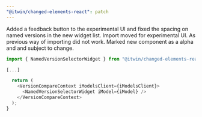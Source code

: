 ```yaml
---
"@itwin/changed-elements-react": patch
---
```


Added a feedback button to the experimental UI and fixed the spacing on named versions in the new widget list.
Import moved for experimental UI. As previous way of importing did not work.
Marked new component as a alpha and and subject to change.
  ```TypeScript
  import { NamedVersionSelectorWidget } from "@itwin/changed-elements-react";

  [...]

    return (
      <VersionCompareContext iModelsClient={iModelsClient}>
        <NamedVersionSelectorWidget iModel={iModel} />
      </VersionCompareContext>
    );
  }
  ```
